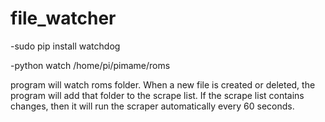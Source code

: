 # file_watcher
-sudo pip install watchdog

-python watch /home/pi/pimame/roms

program will watch roms folder. When a new file is created or deleted,
the program will add that folder to the scrape list. If the scrape list
contains changes, then it will run the scraper automatically every 60
seconds.
